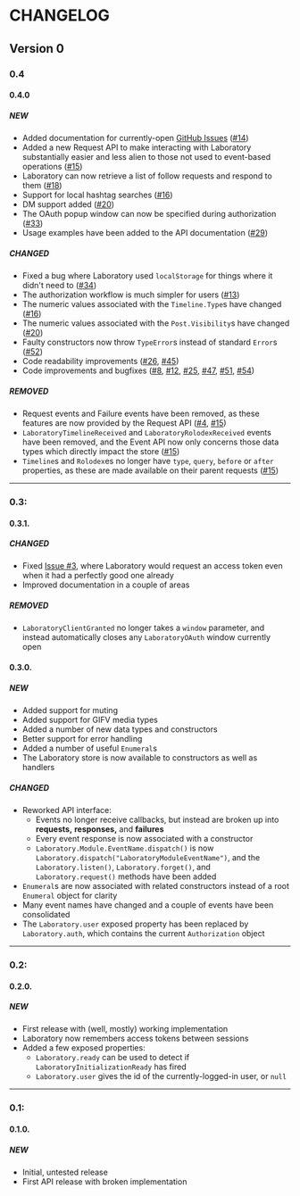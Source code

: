 #  CHANGELOG  #

##  Version 0  ##

###  0.4

####  0.4.0

#####  NEW

+ Added documentation for currently-open [GitHub Issues](https://github.com/marrus-sh/laboratory/issues) ([#14](https://github.com/marrus-sh/laboratory/issues/14))
+ Added a new Request API to make interacting with Laboratory substantially easier and less alien to those not used to event-based operations ([#15](https://github.com/marrus-sh/laboratory/issues/15))
+ Laboratory can now retrieve a list of follow requests and respond to them ([#18](https://github.com/marrus-sh/laboratory/issues/18))
+ Support for local hashtag searches ([#16](https://github.com/marrus-sh/laboratory/issues/16))
+ DM support added ([#20](https://github.com/marrus-sh/laboratory/issues/20))
+ The OAuth popup window can now be specified during authorization ([#33](https://github.com/marrus-sh/laboratory/issues/33))
+ Usage examples have been added to the API documentation ([#29](https://github.com/marrus-sh/laboratory/issues/29))

#####  CHANGED

* Fixed a bug where Laboratory used `localStorage` for things where it didn't need to ([#34](https://github.com/marrus-sh/laboratory/issues/34))
* The authorization workflow is much simpler for users ([#13](https://github.com/marrus-sh/laboratory/issues/13))
* The numeric values associated with the `Timeline.Type`s have changed ([#16](https://github.com/marrus-sh/laboratory/issues/16))
* The numeric values associated with the `Post.Visibility`s have changed ([#20](https://github.com/marrus-sh/laboratory/issues/20))
* Faulty constructors now throw `TypeError`s instead of standard `Error`s ([#52](https://github.com/marrus-sh/laboratory/issues/52))
* Code readability improvements ([#26](https://github.com/marrus-sh/laboratory/issues/26), [#45](https://github.com/marrus-sh/laboratory/issues/45))
* Code improvements and bugfixes ([#8](https://github.com/marrus-sh/laboratory/issues/8), [#12](https://github.com/marrus-sh/laboratory/issues/12), [#25](https://github.com/marrus-sh/laboratory/issues/25), [#47](https://github.com/marrus-sh/laboratory/issues/47), [#51](https://github.com/marrus-sh/laboratory/issues/51), [#54](https://github.com/marrus-sh/laboratory/issues/54))

#####  REMOVED

- Request events and Failure events have been removed, as these features are now provided by the Request API ([#4](https://github.com/marrus-sh/laboratory/issues/4), [#15](https://github.com/marrus-sh/laboratory/issues/15))
- `LaboratoryTimelineReceived` and `LaboratoryRolodexReceived` events have been removed, and the Event API now only concerns those data types which directly impact the store ([#15](https://github.com/marrus-sh/laboratory/issues/15))
- `Timeline`s and `Rolodex`es no longer have `type`, `query`, `before` or `after` properties, as these are made available on their parent requests ([#15](https://github.com/marrus-sh/laboratory/issues/15))

 - - -

###  0.3:

####  0.3.1.

#####  CHANGED

* Fixed [Issue #3](https://github.com/marrus-sh/laboratory/issues/3), where Laboratory would request an access token even when it had a perfectly good one already
* Improved documentation in a couple of areas

#####  REMOVED

- `LaboratoryClientGranted` no longer takes a `window` parameter, and instead automatically closes any `LaboratoryOAuth` window currently open

####  0.3.0.

#####  NEW

+ Added support for muting
+ Added support for GIFV media types
+ Added a number of new data types and constructors
+ Better support for error handling
+ Added a number of useful `Enumeral`s
+ The Laboratory store is now available to constructors as well as handlers

#####  CHANGED

* Reworked API interface:
    * Events no longer receive callbacks, but instead are broken up into __requests,__ __responses,__ and __failures__
    * Every event response is now associated with a constructor
    * `Laboratory.Module.EventName.dispatch()` is now `Laboratory.dispatch("LaboratoryModuleEventName")`, and the `Laboratory.listen()`, `Laboratory.forget()`, and `Laboratory.request()` methods have been added
* `Enumeral`s are now associated with related constructors instead of a root `Enumeral` object for clarity
* Many event names have changed and a couple of events have been consolidated
* The `Laboratory.user` exposed property has been replaced by `Laboratory.auth`, which contains the current `Authorization` object

 - - -

###  0.2:

####  0.2.0.

#####  NEW

+ First release with (well, mostly) working implementation
+ Laboratory now remembers access tokens between sessions
+ Added a few exposed properties:
    + `Laboratory.ready` can be used to detect if `LaboratoryInitializationReady` has fired
    + `Laboratory.user` gives the id of the currently-logged-in user, or `null`

 - - -

###  0.1:

####  0.1.0.

#####  NEW

+ Initial, untested release
+ First API release with broken implementation
